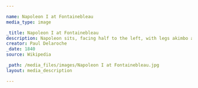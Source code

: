 ```yaml
--- 

name: Napoleon I at Fontainebleau
media_type: image

_title: Napoleon I at Fontainebleau
description: Napoleon sits, facing half to the left, with legs akimbo and his right arm slung over the back of the chair; he wears a military uniform, with his sword resting on a table beside him and his cocked hat at his feet.
creator: Paul Delaroche
_date: 1840
source: Wikipedia

_path: /media_files/images/Napoleon I at Fontainebleau.jpg 
layout: media_description

--- 
```

